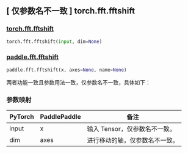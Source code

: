 ## [ 仅参数名不一致 ] torch.fft.fftshift

### [torch.fft.fftshift](https://pytorch.org/docs/stable/generated/torch.fft.fftshift.html#torch.fft.fftshift)

```python
torch.fft.fftshift(input, dim=None)
```

### [paddle.fft.fftshift](https://www.paddlepaddle.org.cn/documentation/docs/zh/api/paddle/fft/fftshift_cn.html)

```python
paddle.fft.fftshift(x, axes=None, name=None)
```

两者功能一致且参数用法一致，仅参数名不一致，具体如下：
### 参数映射
| PyTorch       | PaddlePaddle | 备注                                                   |
| ------------- | ------------ | ------------------------------------------------------ |
| input           | x           | 输入 Tensor，仅参数名不一致。               |
| dim           | axes           | 进行移动的轴，仅参数名不一致。               |
